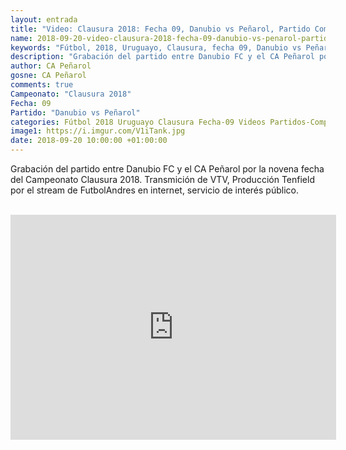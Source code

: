 ```yaml
---
layout: entrada
title: "Video: Clausura 2018: Fecha 09, Danubio vs Peñarol, Partido Completo"
name: 2018-09-20-video-clausura-2018-fecha-09-danubio-vs-penarol-partido-completo.markdown
keywords: "Fútbol, 2018, Uruguayo, Clausura, fecha 09, Danubio vs Peñarol, Partidos Completos, video, youtube"
description: "Grabación del partido entre Danubio FC y el CA Peñarol por la novena fecha del Campeonato Clausura 2018. Transmición de VTV, Producción Tenfield por el stream de FutbolAndres en internet, servicio de interés público."
author: CA Peñarol
gosne: CA Peñarol
comments: true
Campeonato: "Clausura 2018"
Fecha: 09
Partido: "Danubio vs Peñarol"
categories: Fútbol 2018 Uruguayo Clausura Fecha-09 Videos Partidos-Completos
image1: https://i.imgur.com/V1iTank.jpg
date: 2018-09-20 10:00:00 +01:00:00
---
```



Grabación del partido entre Danubio FC y el CA Peñarol por la novena fecha del Campeonato Clausura 2018. Transmición de VTV, Producción Tenfield por el stream de FutbolAndres en internet, servicio de interés público.

<br>

<iframe width="521" height="360" src="https://www.youtube.com/embed/YjCNAEUYdjc" frameborder="0" allow="autoplay; encrypted-media" allowfullscreen></iframe>
